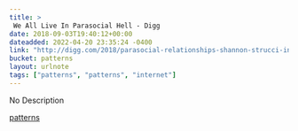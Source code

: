 ```yaml
---
title: > 
 We All Live In Parasocial Hell - Digg
date: 2018-09-03T19:40:12+00:00
dateadded: 2022-04-20 23:35:24 -0400
link: "http://digg.com/2018/parasocial-relationships-shannon-strucci-interview"
bucket: patterns
layout: urlnote
tags: ["patterns", "patterns", "internet"]
--- 
```

No Description
 <!-- end excerpt --> 
<div class='bucket'><a class='internal-link' href='/buckets/patterns'>patterns</a></div> 
